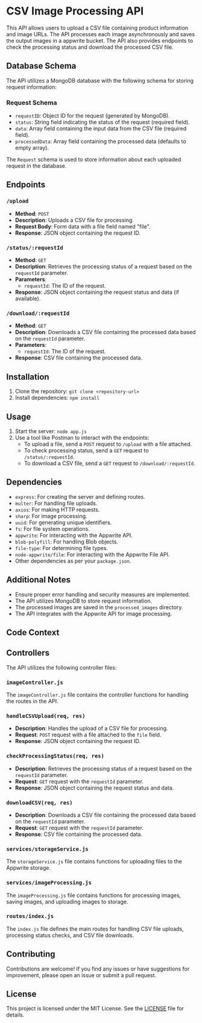 # CSV Image Processing API

This API allows users to upload a CSV file containing product information and image URLs. The API processes each image asynchronously and saves the output images in a appwrite bucket. The API also provides endpoints to check the processing status and download the processed CSV file.


## Database Schema

The API utilizes a MongoDB database with the following schema for storing request information:

### Request Schema

- `requestID`: Object ID for the request (generated by MongoDB).
- `status`: String field indicating the status of the request (required field).
- `data`: Array field containing the input data from the CSV file (required field).
- `processedData`: Array field containing the processed data (defaults to empty array).

The `Request` schema is used to store information about each uploaded request in the database.

## Endpoints

### `/upload`

- **Method**: `POST`
- **Description**: Uploads a CSV file for processing.
- **Request Body**: Form data with a file field named "file".
- **Response**: JSON object containing the request ID.

### `/status/:requestId`

- **Method**: `GET`
- **Description**: Retrieves the processing status of a request based on the `requestId` parameter.
- **Parameters**:
  - `requestId`: The ID of the request.
- **Response**: JSON object containing the request status and data (if available).

### `/download/:requestId`

- **Method**: `GET`
- **Description**: Downloads a CSV file containing the processed data based on the `requestId` parameter.
- **Parameters**:
  - `requestId`: The ID of the request.
- **Response**: CSV file containing the processed data.

## Installation

1. Clone the repository: `git clone <repository-url>`
2. Install dependencies: `npm install`

## Usage

1. Start the server: `node app.js`
2. Use a tool like Postman to interact with the endpoints:
   - To upload a file, send a `POST` request to `/upload` with a file attached.
   - To check processing status, send a `GET` request to `/status/:requestId`.
   - To download a CSV file, send a `GET` request to `/download/:requestId`.

## Dependencies

- `express`: For creating the server and defining routes.
- `multer`: For handling file uploads.
- `axios`: For making HTTP requests.
- `sharp`: For image processing.
- `uuid`: For generating unique identifiers.
- `fs`: For file system operations.
- `appwrite`: For interacting with the Appwrite API.
- `blob-polyfill`: For handling Blob objects.
- `file-type`: For determining file types.
- `node-appwrite/file`: For interacting with the Appwrite File API.
- Other dependencies as per your `package.json`.

## Additional Notes

- Ensure proper error handling and security measures are implemented.
- The API utilizes MongoDB to store request information.
- The processed images are saved in the `processed_images` directory.
- The API integrates with the Appwrite API for image processing.

## Code Context

## Controllers

The API utilizes the following controller files:

### `imageController.js`

The `imageController.js` file contains the controller functions for handling the routes in the API.

### `handleCSVUpload(req, res)`

- **Description**: Handles the upload of a CSV file for processing.
- **Request**: `POST` request with a file attached to the `file` field.
- **Response**: JSON object containing the request ID.

### `checkProcessingStatus(req, res)`

- **Description**: Retrieves the processing status of a request based on the `requestId` parameter.
- **Request**: `GET` request with the `requestId` parameter.
- **Response**: JSON object containing the request status and data.

### `downloadCSV(req, res)`

- **Description**: Downloads a CSV file containing the processed data based on the `requestId` parameter.
- **Request**: `GET` request with the `requestId` parameter.
- **Response**: CSV file containing the processed data.

### `services/storageService.js`

The `storageService.js` file contains functions for uploading files to the Appwrite storage.

### `services/imageProcessing.js`

The `imageProcessing.js` file contains functions for processing images, saving images, and uploading images to storage.

### `routes/index.js`

The `index.js` file defines the main routes for handling CSV file uploads, processing status checks, and CSV file downloads.

## Contributing

Contributions are welcome! If you find any issues or have suggestions for improvement, please open an issue or submit a pull request.

## License

This project is licensed under the MIT License. See the [LICENSE](LICENSE) file for details.
